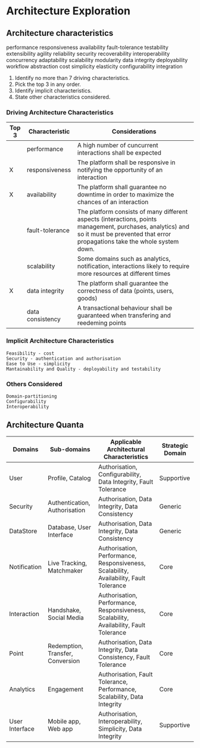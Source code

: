 # Architecture Exploration

## Architecture characteristics

performance    responsiveness    availability    fault-tolerance    testability    extensibility    agility    reliability    security    recoverability    interoperability    concurrency    adaptability    scalability    modularity    data integrity    deployability    workflow    abstraction    cost    simplicity    elasticity    configurability    integration

1. Identify no more than 7 driving characteristics.
2. Pick the top 3 in any order.
3. Identify implicit characteristics.
4. State other characteristics considered.
 
### Driving Architecture Characteristics

| Top 3 | Characteristic               | Considerations                                                                   |
| ----- | ---------------------------- | -------------------------------------------------------------------------------- |
|       | performance                  | A high number of cuncurrent interactions shall be expected                       |
| X     | responsiveness               | The platform shall be responsive in notifying the opportunity of an interaction  |
| X     | availability                 | The platform shall guarantee no downtime in order to maximize the chances of an interaction |
|       | fault-tolerance              | The platform consists of many different aspects (interactions, points management, purchases, analytics) and so it must be prevented that error propagations take the whole system down. |  
|       | scalability                  | Some domains such as analytics, notification, interactions likely to require more resources at different times |
| X     | data integrity               | The platform shall guarantee the correctness of data (points, users, goods) |  
|       | data consistency             | A transactional behaviour shall be guaranteed when transfering and reedeming points |

### Implicit Architecture Characteristics

    Feasibility - cost
    Security - authentication and authorisation
    Ease to Use - simplicity
    Mantainability and Quality - deployability and testability

### Others Considered

    Domain-partitioning
    Configurability
    Interoperability

## Architecture Quanta

| Domains            | Sub-domains                      | Applicable Architectural Characteristics                                               | Strategic Domain |
| ------------------ | ---------------------------------| -------------------------------------------------------------------------------------- | ---------------- |
| User               | Profile, Catalog                 | Authorisation, Configurability, Data Integrity, Fault Tolerance                        | Supportive       | 
| Security           | Authentication, Authorisation    | Authorisation, Data Integrity, Data Consistency                                        | Generic          |
| DataStore          | Database, User Interface         | Authorisation, Data Integrity, Data Consistency                                        | Generic          |
| Notification       | Live Tracking, Matchmaker        | Authorisation, Performance, Responsiveness, Scalability, Availability, Fault Tolerance | Core             |
| Interaction        | Handshake, Social Media          | Authorisation, Performance, Responsiveness, Scalability, Availability, Fault Tolerance | Core             |
| Point              | Redemption, Transfer, Conversion | Authorisation, Data Integrity, Data Consistency, Fault Tolerance                       | Core             |
| Analytics          | Engagement                       | Authorisation, Fault Tolerance, Performance, Scalability, Data Integrity               | Core             |
| User Interface     | Mobile app, Web app              | Authorisation, Interoperability, Simplicity, Data Integrity                            | Supportive       |